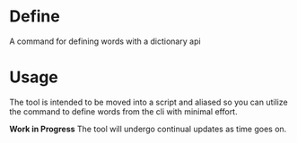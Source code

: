 # Define
A command for defining words with a dictionary api

# Usage
The tool is intended to be moved into a script and aliased so you can utilize the command to define words from the cli with minimal effort.

**Work in Progress**
The tool will undergo continual updates as time goes on.
